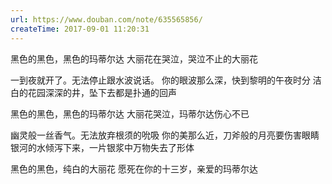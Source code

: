 ```yaml
---
url: https://www.douban.com/note/635565856/
createTime: 2017-09-01 11:20:31
---
```


黑色的黑色，黑色的玛蒂尔达
大丽花在哭泣，哭泣不止的大丽花

一到夜就开了。无法停止跟水波说话。
你的眼波那么深，快到黎明的午夜时分
洁白的花园深深的井，坠下去都是扑通的回声

黑色的黑色，黑色的玛蒂尔达
大丽花哭泣，玛蒂尔达伤心不已

幽灵般一丝香气。无法放弃根须的吮吸
你的美那么近，刀斧般的月亮要伤害眼睛
银河的水倾泻下来，一片银浆中万物失去了形体

黑色的黑色，纯白的大丽花
愿死在你的十三岁，亲爱的玛蒂尔达